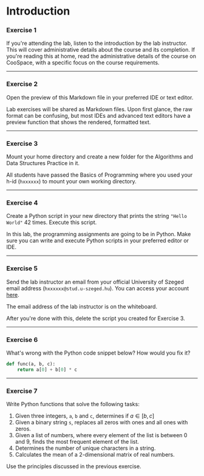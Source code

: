 # Introduction

### Exercise 1

If you're attending the lab, listen to the introduction by the lab instructor. This will cover administrative details about the course and its completion. If you're reading this at home, read the administrative details of the course on CooSpace, with a specific focus on the course requirements.

---

### Exercise 2

Open the preview of this Markdown file in your preferred IDE or text editor.

Lab exercises will be shared as Markdown files. Upon first glance, the raw format can be confusing, but most IDEs and advanced text editors have a preview function that shows the rendered, formatted text.

---

### Exercise 3

Mount your home directory and create a new folder for the Algorithms and Data Structures Practice in it.

All students have passed the Basics of Programming where you used your h-id (`hxxxxxx`) to mount your own working directory.

---

### Exercise 4

Create a Python script in your new directory that prints the string `"Hello World"` 42 times. Execute this script.

In this lab, the programming assignments are going to be in Python. Make sure you can write and execute Python scripts in your preferred editor or IDE.

---

### Exercise 5

Send the lab instructor an email from your official University of Szeged email address (`hxxxxxx@stud.u-szeged.hu`). You can access your account [here](https://www.stud.u-szeged.hu/horde/).

The email address of the lab instructor is on the whiteboard.

After you're done with this, delete the script you created for Exercise 3.

---

### Exercise 6

What's wrong with the Python code snippet below? How would you fix it?

```py
def func(a, b, c):
    return a[0] + b[0] * c
```

---

### Exercise 7

Write Python functions that solve the following tasks:
1. Given three integers, `a`, `b` and `c`, determines if $a \in [b, c]$
2. Given a binary string `s`, replaces all zeros with ones and all ones with zeros.
3. Given a list of numbers, where every element of the list is between 0 and 9, finds the most frequent element of the list.
4. Determines the number of unique characters in a string.
5. Calculates the mean of a 2-dimensional matrix of real numbers.

Use the principles discussed in the previous exercise.
